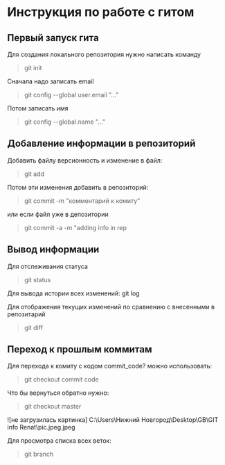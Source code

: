 # Инструкция по работе с гитом

## Первый запуск гита

Для создания локального репозитория нужно написать команду 
> git init

Сначала надо записать email
> git config  --global user.email "..."

Потом записать имя
> git config --global.name "..."

## Добавление информации в репозиторий

Добавить файлу версионность и изменение в файл:
>git add

Потом эти изменения добавить в репозиторий:
>git commit -m "комментарий к комиту"

или если файл уже в депозитории 
>git commit -a -m "adding info in rep

## Вывод  информации

Для отслеживания статуса 
> git status

Для вывода истории всех изменений:
git log

Для отображения текущих изменений по сравнению с внесенными в репозитарий 
> git diff

## Переход к прошлым коммитам
Для перехода к комиту с кодом commit_code? 
можно использовать:
> git checkout commit code

Что бы вернуться обратно нужно:
> git checkout master

![не загрузилась картинка] C:\Users\Нижний Новгород\Desktop\GB\GIT info Renat\pic.jpeg.jpeg



Для просмотра списка всех веток:
> git branch
